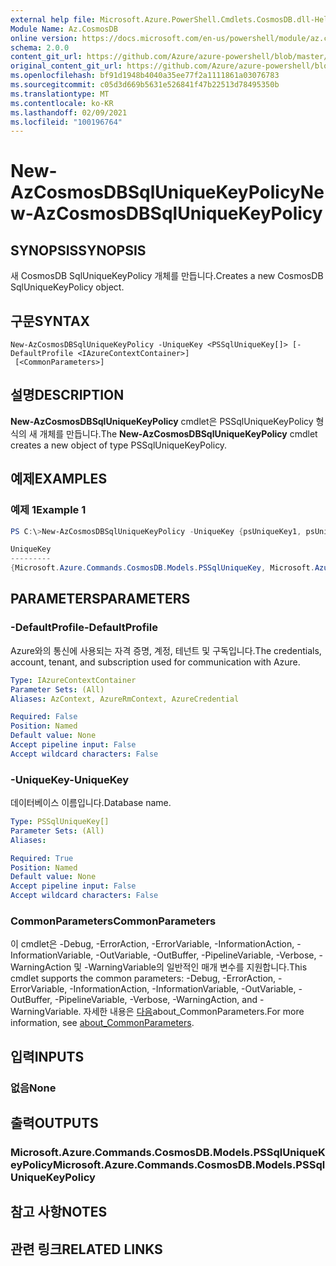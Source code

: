 ```yaml
---
external help file: Microsoft.Azure.PowerShell.Cmdlets.CosmosDB.dll-Help.xml
Module Name: Az.CosmosDB
online version: https://docs.microsoft.com/en-us/powershell/module/az.cosmosdb/new-azcosmosdbsqluniquekeypolicy
schema: 2.0.0
content_git_url: https://github.com/Azure/azure-powershell/blob/master/src/CosmosDB/CosmosDB/help/New-AzCosmosDBSqlUniqueKeyPolicy.md
original_content_git_url: https://github.com/Azure/azure-powershell/blob/master/src/CosmosDB/CosmosDB/help/New-AzCosmosDBSqlUniqueKeyPolicy.md
ms.openlocfilehash: bf91d1948b4040a35ee77f2a1111861a03076783
ms.sourcegitcommit: c05d3d669b5631e526841f47b22513d78495350b
ms.translationtype: MT
ms.contentlocale: ko-KR
ms.lasthandoff: 02/09/2021
ms.locfileid: "100196764"
---
```

# <span data-ttu-id="6f7ea-101">New-AzCosmosDBSqlUniqueKeyPolicy</span><span class="sxs-lookup"><span data-stu-id="6f7ea-101">New-AzCosmosDBSqlUniqueKeyPolicy</span></span>

## <span data-ttu-id="6f7ea-102">SYNOPSIS</span><span class="sxs-lookup"><span data-stu-id="6f7ea-102">SYNOPSIS</span></span>
<span data-ttu-id="6f7ea-103">새 CosmosDB SqlUniqueKeyPolicy 개체를 만듭니다.</span><span class="sxs-lookup"><span data-stu-id="6f7ea-103">Creates a new CosmosDB SqlUniqueKeyPolicy object.</span></span>

## <span data-ttu-id="6f7ea-104">구문</span><span class="sxs-lookup"><span data-stu-id="6f7ea-104">SYNTAX</span></span>

```
New-AzCosmosDBSqlUniqueKeyPolicy -UniqueKey <PSSqlUniqueKey[]> [-DefaultProfile <IAzureContextContainer>]
 [<CommonParameters>]
```

## <span data-ttu-id="6f7ea-105">설명</span><span class="sxs-lookup"><span data-stu-id="6f7ea-105">DESCRIPTION</span></span>
<span data-ttu-id="6f7ea-106">**New-AzCosmosDBSqlUniqueKeyPolicy** cmdlet은 PSSqlUniqueKeyPolicy 형식의 새 개체를 만듭니다.</span><span class="sxs-lookup"><span data-stu-id="6f7ea-106">The **New-AzCosmosDBSqlUniqueKeyPolicy** cmdlet creates a new object of type PSSqlUniqueKeyPolicy.</span></span>

## <span data-ttu-id="6f7ea-107">예제</span><span class="sxs-lookup"><span data-stu-id="6f7ea-107">EXAMPLES</span></span>

### <span data-ttu-id="6f7ea-108">예제 1</span><span class="sxs-lookup"><span data-stu-id="6f7ea-108">Example 1</span></span>
```powershell
PS C:\>New-AzCosmosDBSqlUniqueKeyPolicy -UniqueKey {psUniqueKey1, psUniqueKey2}

UniqueKey
---------
{Microsoft.Azure.Commands.CosmosDB.Models.PSSqlUniqueKey, Microsoft.Azure.Commands.CosmosDB.Models.PSSqlUniqueKey}
```

## <span data-ttu-id="6f7ea-109">PARAMETERS</span><span class="sxs-lookup"><span data-stu-id="6f7ea-109">PARAMETERS</span></span>

### <span data-ttu-id="6f7ea-110">-DefaultProfile</span><span class="sxs-lookup"><span data-stu-id="6f7ea-110">-DefaultProfile</span></span>
<span data-ttu-id="6f7ea-111">Azure와의 통신에 사용되는 자격 증명, 계정, 테넌트 및 구독입니다.</span><span class="sxs-lookup"><span data-stu-id="6f7ea-111">The credentials, account, tenant, and subscription used for communication with Azure.</span></span>

```yaml
Type: IAzureContextContainer
Parameter Sets: (All)
Aliases: AzContext, AzureRmContext, AzureCredential

Required: False
Position: Named
Default value: None
Accept pipeline input: False
Accept wildcard characters: False
```

### <span data-ttu-id="6f7ea-112">-UniqueKey</span><span class="sxs-lookup"><span data-stu-id="6f7ea-112">-UniqueKey</span></span>
<span data-ttu-id="6f7ea-113">데이터베이스 이름입니다.</span><span class="sxs-lookup"><span data-stu-id="6f7ea-113">Database name.</span></span>

```yaml
Type: PSSqlUniqueKey[]
Parameter Sets: (All)
Aliases:

Required: True
Position: Named
Default value: None
Accept pipeline input: False
Accept wildcard characters: False
```

### <span data-ttu-id="6f7ea-114">CommonParameters</span><span class="sxs-lookup"><span data-stu-id="6f7ea-114">CommonParameters</span></span>
<span data-ttu-id="6f7ea-115">이 cmdlet은 -Debug, -ErrorAction, -ErrorVariable, -InformationAction, -InformationVariable, -OutVariable, -OutBuffer, -PipelineVariable, -Verbose, -WarningAction 및 -WarningVariable의 일반적인 매개 변수를 지원합니다.</span><span class="sxs-lookup"><span data-stu-id="6f7ea-115">This cmdlet supports the common parameters: -Debug, -ErrorAction, -ErrorVariable, -InformationAction, -InformationVariable, -OutVariable, -OutBuffer, -PipelineVariable, -Verbose, -WarningAction, and -WarningVariable.</span></span> <span data-ttu-id="6f7ea-116">자세한 내용은 [다음](http://go.microsoft.com/fwlink/?LinkID=113216)about_CommonParameters.</span><span class="sxs-lookup"><span data-stu-id="6f7ea-116">For more information, see [about_CommonParameters](http://go.microsoft.com/fwlink/?LinkID=113216).</span></span>

## <span data-ttu-id="6f7ea-117">입력</span><span class="sxs-lookup"><span data-stu-id="6f7ea-117">INPUTS</span></span>

### <span data-ttu-id="6f7ea-118">없음</span><span class="sxs-lookup"><span data-stu-id="6f7ea-118">None</span></span>

## <span data-ttu-id="6f7ea-119">출력</span><span class="sxs-lookup"><span data-stu-id="6f7ea-119">OUTPUTS</span></span>

### <span data-ttu-id="6f7ea-120">Microsoft.Azure.Commands.CosmosDB.Models.PSSqlUniqueKeyPolicy</span><span class="sxs-lookup"><span data-stu-id="6f7ea-120">Microsoft.Azure.Commands.CosmosDB.Models.PSSqlUniqueKeyPolicy</span></span>

## <span data-ttu-id="6f7ea-121">참고 사항</span><span class="sxs-lookup"><span data-stu-id="6f7ea-121">NOTES</span></span>

## <span data-ttu-id="6f7ea-122">관련 링크</span><span class="sxs-lookup"><span data-stu-id="6f7ea-122">RELATED LINKS</span></span>
